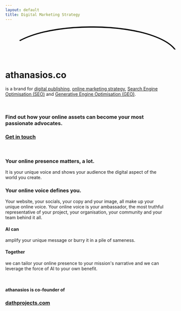 ```yaml
---
layout: default
title: Digital Marketing Strategy
---
```


<div style="width:50vw;
            height:30px;
            padding: 20px 0px 40px 60px;
            overflow-y:visible;
            border:solid 4px #000;
            border-color:#000 transparent transparent transparent;
            border-radius: 50%/100px 100px 0 0;
            ">
</div>
<h1 class="blurb">athanasios.co</h1>

<p class="blurb"> is a brand for <u>digital publishing</u>, <u>online marketing strategy</u>, <u>Search Engine Optimisation (SEO)</u> and <u>Generative Engine Optimisation (GEO)</u>.</p>
<br>
<!-- Single image
<img src="/assets/images/shot1.jpg" alt="Studio desk" data-lightbox loading="lazy">
-->

<!-- Gallery (same group name)
<img src="/assets/images/work1.jpg" alt="Draft 1" data-lightbox data-lb-group="work">
<img src="/assets/images/work2.jpg" alt="Draft 2" data-lightbox data-lb-group="work">
<img src="/assets/images/work3.jpg" alt="Draft 3" data-lightbox data-lb-group="work">
-->
<div class="blurb"><h3>Find out how your online assets can become your most passionate advocates.</h3>
</div>
  <div><h3><a class="cta" href="mailto:oaao213@gmail.com" target="_blank" rel="noopener">Get in touch</a>
  </h3></div>
  <br>
<h3>Your online presence matters, a lot.</h3>
<p>It is your unique voice and shows your audience the digital aspect of the world you create.</p>
<h3>Your online voice defines you.</h3>
<p>Your website, your socials, your copy and your image, all make up your unique online voice. Your online voice is your ambassador, the most truthful representative of your project, your organisation, your community and your team behind it all.</p>
<h4>AI can</h4>
<p>amplify your unique message or burry it in a pile of sameness.</p>
<h4>Together</h4>
<p>we can tailor your online presence to your mission's narrative and we can leverage the force of AI to your own benefit.</p>
<br>
<div class="home-section-highlight"><h4 class="blurb">athanasios is co-founder of</h4><h3 style=""><a href="https://www.dathprojects.com" target="_blank" rel="noopener"> dathprojects.com</a></h3>
</div>
